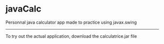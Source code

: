 # javaCalc
Personnal java calculator app made to practice using javax.swing

*************************************************

To try out the actual application, download the calculatrice.jar file
